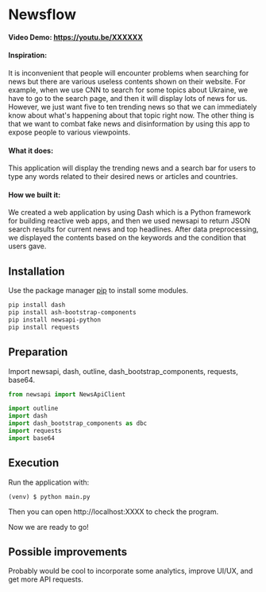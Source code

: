# Newsflow
#### Video Demo:  <https://youtu.be/XXXXXX>
#### Inspiration:
It is inconvenient that people will encounter problems when searching for news but there are various useless contents shown on their website. For example, when we use CNN to search for some topics about Ukraine, we have to go to the search page, and then it will display lots of news for us. However, we just want five to ten trending news so that we can immediately know about what's happening about that topic right now. The other thing is that we want to combat fake news and disinformation by using this app to expose people to various viewpoints.

#### What it does:
This application will display the trending news and a search bar for users to type any words related to their desired news or articles and countries.

#### How we built it:
We created a web application by using Dash which is a Python framework for building reactive web apps, and then we used newsapi to return JSON search results for current news and top headlines. After data preprocessing, we displayed the contents based on the keywords and the condition that users gave.


## Installation
Use the package manager [pip](https://pip.pypa.io/en/stable/) to install some modules.

```bash
pip install dash
pip install ash-bootstrap-components
pip install newsapi-python
pip install requests
```

## Preparation
Import newsapi, dash, outline, dash_bootstrap_components, requests, base64.

```python
from newsapi import NewsApiClient

import outline
import dash
import dash_bootstrap_components as dbc
import requests
import base64
```

## Execution
Run the application with:
```
(venv) $ python main.py
```

Then you can open http://localhost:XXXX to check the program.

Now we are ready to go!

## Possible improvements
Probably would be cool to incorporate some analytics, improve UI/UX, and get more API requests.
